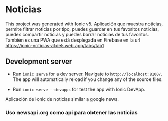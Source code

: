 # Noticias

This project was generated with Ionic v5. Aplicación que muestra noticias, permite filtrar noticias por tipo, puedes guardar en tus favoritos noticias, puedes compartir noticias y puedes borrar noticias de tus favoritos. También es una PWA que está desplegada en Firebase en la url https://ionic-noticias-a1de5.web.app/tabs/tab1

## Development server

* Run `ionic serve` for a dev server. Navigate to `http://localhost:8100/`. The app will automatically reload if you change any of the source files.

* Run `ionic serve --devapps` for test the app with Ionic DevApp.

Aplicación de Ionic de noticias similar a google news.

### Uso newsapi.org como api para obtener las noticias
